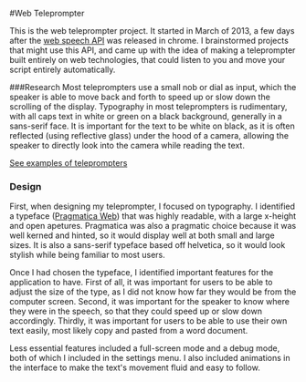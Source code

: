 #Web Teleprompter


This is the web teleprompter project. It started in March of 2013, a few days after the [web speech API](http://updates.html5rocks.com/2013/01/Voice-Driven-Web-Apps-Introduction-to-the-Web-Speech-API) was released in chrome. I brainstormed projects that might use this API, and came up with the idea of making a teleprompter built entirely on web technologies, that could listen to you and move your script entirely automatically.

###Research
Most teleprompters use a small nob or dial as input, which the speaker is able to move back and forth to speed up or slow down the scrolling of the display. Typography in most teleprompters is rudimentary, with all caps text in white or green on a black background, generally in a sans-serif face. It is important for the text to be white on black, as it is often reflected (using reflective glass) under the hood of a camera, allowing the speaker to directly look into the camera while reading the text.

[See examples of teleprompters](https://www.google.com/search?q=teleprompter+images&safe=off&espv=2&biw=1280&bih=701&source=lnms&tbm=isch&sa=X&ei=pNcZVcDEB8mBU6D7gfgM&ved=0CAYQ_AUoAQ#safe=off&tbm=isch&q=teleprompter)

### Design
First, when designing my teleprompter, I focused on typography. I identified a typeface ([Pragmatica Web](https://typekit.com/fonts/pragmatica-web)) that was highly readable, with a large x-height and open apetures. Pragmatica was also a pragmatic choice because it was well kerned and hinted, so it would display well at both small and large sizes. It is also a sans-serif typeface based off helvetica, so it would look stylish while being familiar to most users.

Once I had chosen the typeface, I identified important features for the application to have. First of all, it was important for users to be able to adjust the size of the type, as I did not know how far they would be from the computer screen. Second, it was important for the speaker to know where they were in the speech, so that they could speed up or slow down accordingly. Thirdly, it was important for users to be able to use their own text easily, most likely copy and pasted from a word document.

Less essential features included a full-screen mode and a debug mode, both of which I included in the settings menu. I also included animations in the interface to make the text's movement fluid and easy to follow.
